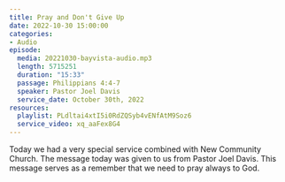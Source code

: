 ```yaml
---
title: Pray and Don't Give Up
date: 2022-10-30 15:00:00
categories:
- Audio
episode:
  media: 20221030-bayvista-audio.mp3
  length: 5715251
  duration: "15:33"
  passage: Philippians 4:4-7
  speaker: Pastor Joel Davis
  service_date: October 30th, 2022
resources:
  playlist: PLdltai4xtI5i0RdZQSyb4vENfAtM9Soz6
  service_video: xq_aaFex8G4
---
```

Today we had a very special service combined with New Community Church. The message today was given to us from Pastor Joel Davis. This message serves as a remember that we need to pray always to God.